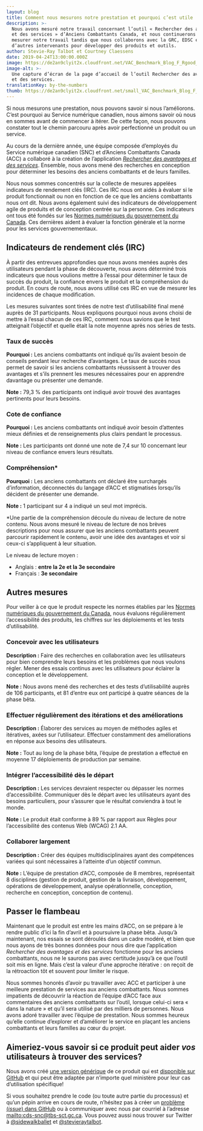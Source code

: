 ```yaml
---
layout: blog
title: Comment nous mesurons notre prestation et pourquoi c’est utile
description: >-
  Nous avons mesuré notre travail concernant l’outil « Rechercher des avantages
  et des services » d’Anciens Combattants Canada, et nous continuerons de
  mesurer notre travail tandis que nous collaborons avec la GRC, EDSC et
  d’autres intervenants pour développer des produits et outils.
author: Stevie-Ray Talbot et Courtney Claessens
date: 2019-04-24T13:00:00.000Z
image: https://de2an9clyit2x.cloudfront.net/VAC_Benchmark_Blog_F_Rgood_e716f70b28.jpg
image-alt: >-
  Une capture d’écran de la page d’accueil de l’outil Rechercher des avantages
  et des services.
translationKey: by-the-numbers
thumb: https://de2an9clyit2x.cloudfront.net/small_VAC_Benchmark_Blog_F_Rgood_e716f70b28.jpg
---
```

Si nous mesurons une prestation, nous pouvons savoir si nous l’améliorons. C’est pourquoi au Service numérique canadien, nous aimons savoir où nous en sommes avant de commencer à itérer. De cette façon, nous pouvons constater tout le chemin parcouru après avoir perfectionné un produit ou un service.

Au cours de la dernière année, une équipe composée d’employés du Service numérique canadien (SNC) et d’Anciens Combattants Canada (ACC) a collaboré à la création de l’application [_Rechercher des avantages et des services_](https://github.com/veteransaffairscanada/vac-benefits-directory). Ensemble, nous avons mené des recherches en conception pour déterminer les besoins des anciens combattants et de leurs familles.

Nous nous sommes concentrés sur la collecte de mesures appelées indicateurs de rendement clés (IRC). Ces IRC nous ont aidés à évaluer si le produit fonctionnait ou non en fonction de ce que les anciens combattants nous ont dit. Nous avons également suivi des indicateurs de développement agile de produits et de conception centrée sur la personne. Ces indicateurs ont tous été fondés sur les [Normes numériques du gouvernement du Canada](https://www.canada.ca/fr/gouvernement/systeme/gouvernement-numerique/normes-numeriques-gouvernement-canada.html). Ces dernières aident à évaluer la fonction générale et la norme pour les services gouvernementaux.

## Indicateurs de rendement clés (IRC)

À partir des entrevues approfondies que nous avons menées auprès des utilisateurs pendant la phase de découverte, nous avons déterminé trois indicateurs que nous voulions mettre à l’essai pour déterminer le taux de succès du produit, la confiance envers le produit et la compréhension du produit. En cours de route, nous avons utilisé ces IRC en vue de mesurer les incidences de chaque modification.

Les mesures suivantes sont tirées de notre test d’utilisabilité final mené auprès de 31 participants. Nous expliquons pourquoi nous avons choisi de mettre à l’essai chacun de ces IRC, comment nous savions que le test atteignait l’objectif et quelle était la note moyenne après nos séries de tests.

### Taux de succès

**Pourquoi :** Les anciens combattants ont indiqué qu’ils avaient besoin de conseils pendant leur recherche d’avantages. Le taux de succès nous permet de savoir si les anciens combattants réussissent à trouver des avantages et s’ils prennent les mesures nécessaires pour en apprendre davantage ou présenter une demande.

**Note :** 79,3 % des participants ont indiqué avoir trouvé des avantages pertinents pour leurs besoins.

### Cote de confiance

**Pourquoi :** Les anciens combattants ont indiqué avoir besoin d’attentes mieux définies et de renseignements plus clairs pendant le processus.

**Note :** Les participants ont donné une note de 7,4 sur 10 concernant leur niveau de confiance envers leurs résultats.

### Compréhension*

**Pourquoi :** Les anciens combattants ont déclaré être surchargés d’information, déconnectés du langage d’ACC et stigmatisés lorsqu’ils décident de présenter une demande.

**Note :** 1 participant sur 4 a indiqué un seul mot imprécis.

\*Une partie de la compréhension découle du niveau de lecture de notre contenu. Nous avons mesuré le niveau de lecture de nos brèves descriptions pour nous assurer que les anciens combattants peuvent parcourir rapidement le contenu, avoir une idée des avantages et voir si ceux-ci s’appliquent à leur situation.

Le niveau de lecture moyen :

* Anglais : **entre la 2e et la 3e secondaire**
* Français : **3e secondaire**

## Autres mesures

Pour veiller à ce que le produit respecte les normes établies par les [Normes numériques du gouvernement du Canada](https://www.canada.ca/fr/gouvernement/systeme/gouvernement-numerique/normes-numeriques-gouvernement-canada.html), nous évaluons régulièrement l’accessibilité des produits, les chiffres sur les déploiements et les tests d’utilisabilité.

### Concevoir avec les utilisateurs

**Description :** Faire des recherches en collaboration avec les utilisateurs pour bien comprendre leurs besoins et les problèmes que nous voulons régler. Mener des essais continus avec les utilisateurs pour éclairer la conception et le développement.

**Note :** Nous avons mené des recherches et des tests d’utilisabilité auprès de 106 participants, et 81 d’entre eux ont participé à quatre séances de la phase bêta.

### Effectuer régulièrement des itérations et des améliorations

**Description :** Élaborer des services au moyen de méthodes agiles et itératives, axées sur l’utilisateur. Effectuer constamment des améliorations en réponse aux besoins des utilisateurs.

**Note :** Tout au long de la phase bêta, l’équipe de prestation a effectué en moyenne 17 déploiements de production par semaine.

### Intégrer l’accessibilité dès le départ

**Description :** Les services devraient respecter ou dépasser les normes d’accessibilité. Communiquer dès le départ avec les utilisateurs ayant des besoins particuliers, pour s’assurer que le résultat conviendra à tout le monde.

**Note :** Le produit était conforme à 89 % par rapport aux Règles pour l’accessibilité des contenus Web (WCAG) 2.1 AA.

### Collaborer largement

**Description :** Créer des équipes multidisciplinaires ayant des compétences variées qui sont nécessaires à l’atteinte d’un objectif commun.

**Note :** L’équipe de prestation d’ACC, composée de 8 membres, représentait 8 disciplines (gestion de produit, gestion de la livraison, développement, opérations de développement, analyse opérationnelle, conception, recherche en conception, conception de contenu).

## Passer le flambeau

Maintenant que le produit est entre les mains d’ACC, on se prépare à le rendre public d’ici la fin d’avril et à poursuivre la phase bêta. Jusqu’à maintenant, nos essais se sont déroulés dans un cadre modéré, et bien que nous ayons de très bonnes données pour nous dire que l’application _Rechercher des avantages et des services_ fonctionne pour les anciens combattants, nous ne le saurons pas avec certitude jusqu’à ce que l’outil soit mis en ligne. Mais c’est la valeur d’une approche itérative : on reçoit de la rétroaction tôt et souvent pour limiter le risque.

Nous sommes honorés d’avoir pu travailler avec ACC et participer à une meilleure prestation de services aux anciens combattants. Nous sommes impatients de découvrir la réaction de l’équipe d’ACC face aux commentaires des anciens combattants sur l’outil, lorsque celui-ci sera « dans la nature » et qu’il sera utilisé par des milliers de personnes. Nous avons adoré travailler avec l’équipe de prestation. Nous sommes heureux qu’elle continue d’explorer et d’améliorer le service en plaçant les anciens combattants et leurs familles au cœur du projet.

## Aimeriez-vous savoir si ce produit peut aider _vos_ utilisateurs à trouver des services?

Nous avons créé [une version générique](https://benefits-avantages.cds-snc.ca/?utm_source=CDS_measurement_blog) de ce produit qui est [disponible sur GitHub](https://github.com/cds-snc/find-benefits-and-services) et qui peut être adaptée par n’importe quel ministère pour leur cas d’utilisation spécifique!

Si vous souhaitez prendre le code (ou toute autre partie du processus) et qu’un pépin arrive en cours de route, n’hésitez pas à créer un [problème (_issue_) dans GitHub](https://github.com/cds-snc/find-benefits-and-services/issues) ou à communiquer avec nous par courriel à l’adresse <mailto:cds-snc@tbs-sct.gc.ca>. Vous pouvez aussi nous trouver sur Twitter à [@sidewalkballet](https://twitter.com/sidewalkballet) et [@stevieraytalbot](https://twitter.com/StevieRayTalbot).

